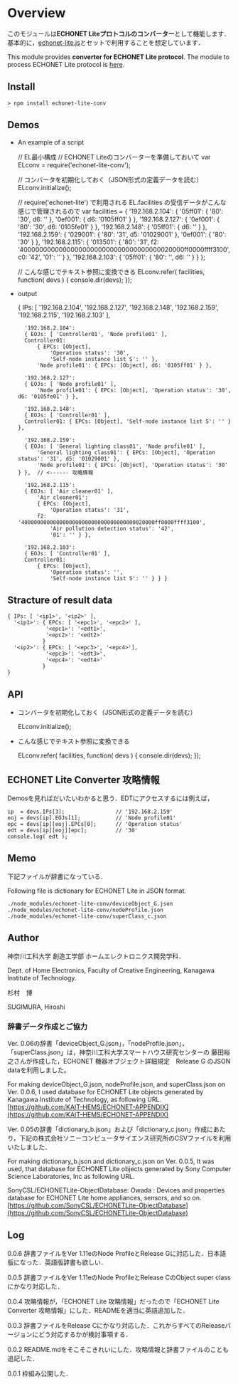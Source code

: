 # Overview

このモジュールは**ECHONET Liteプロトコルのコンバーター**として機能します．
基本的に，[echonet-lite.js](https://www.npmjs.com/package/echonet-lite)とセットで利用することを想定しています．


This module provides **converter for ECHONET Lite protocol**.
The module to process ECHONET Lite protocol is [here](https://www.npmjs.com/package/echonet-lite).



## Install

    > npm install echonet-lite-conv


## Demos

* An example of a script

    // EL最小構成
    // ECHONET Liteのコンバーターを準備しておいて
    var ELconv = require('echonet-lite-conv');

    // コンバータを初期化しておく（JSON形式の定義データを読む）
    ELconv.initialize();

    // require('echonet-lite') で利用される EL.facilities の受信データがこんな感じで管理されるので
    var facilities =
    { '192.168.2.104':
       { '05ff01': { '80': '30', d6: '' },
         '0ef001': { d6: '0105ff01' } },
      '192.168.2.127': { '0ef001': { '80': '30', d6: '0105fe01' } },
      '192.168.2.148': { '05ff01': { d6: '' } },
      '192.168.2.159':
       { '029001': { '80': '31', d5: '01029001' },
         '0ef001': { '80': '30' } },
      '192.168.2.115':
       { '013501':
          { '80': '31',
            f2: '400000000000000000000000000000000000020000ff0000ffff3100',
            c0: '42',
            '01': '' } },
    	'192.168.2.103': { '05ff01': { '80': '', d6: '' } } };

    // こんな感じでテキスト参照に変換できる
    ELconv.refer( facilities, function( devs ) {
    	console.dir(devs);
    });


* output

    { IPs:
        [ '192.168.2.104',
          '192.168.2.127',
          '192.168.2.148',
          '192.168.2.159',
          '192.168.2.115',
          '192.168.2.103' ],

        '192.168.2.104':
        { EOJs: [ 'Controller01', 'Node profile01' ],
        Controller01:
            { EPCs: [Object],
                'Operation status': '30',
                'Self-node instance list S': '' },
            'Node profile01': { EPCs: [Object], d6: '0105ff01' } },

        '192.168.2.127':
        { EOJs: [ 'Node profile01' ],
            'Node profile01': { EPCs: [Object], 'Operation status': '30', d6: '0105fe01' } },

        '192.168.2.148':
        { EOJs: [ 'Controller01' ],
        Controller01: { EPCs: [Object], 'Self-node instance list S': '' } },

        '192.168.2.159':
        { EOJs: [ 'General lighting class01', 'Node profile01' ],
            'General lighting class01': { EPCs: [Object], 'Operation status': '31', d5: '01029001' },
            'Node profile01': { EPCs: [Object], 'Operation status': '30' } },  // <------ 攻略情報

        '192.168.2.115':
        { EOJs: [ 'Air cleaner01' ],
            'Air cleaner01':
            { EPCs: [Object],
                'Operation status': '31',
            f2: '400000000000000000000000000000000000020000ff0000ffff3100',
                'Air pollution detection status': '42',
                '01': '' } },

        '192.168.2.103':
        { EOJs: [ 'Controller01' ],
        Controller01:
            { EPCs: [Object],
                'Operation status': '',
                'Self-node instance list S': '' } } }



## Stracture of result data

    { IPs: [ '<ip1>', '<ip2>' ],
      '<ip1>': { EPCs: [ '<epc1>', '<epc2>' ],
                '<epc1>': '<edt1>',
                '<epc2>': '<edt2>'
               }
      '<ip2>': { EPCs: [ '<epc3>', '<epc4>'],
                '<epc3>': '<edt3>',
                '<epc4>': '<edt4>'
               }
    }


## API


* コンバータを初期化しておく（JSON形式の定義データを読む）


    ELconv.initialize();


* こんな感じでテキスト参照に変換できる


    ELconv.refer( facilities, function( devs ) {
    	console.dir(devs);
    });



## ECHONET Lite Converter 攻略情報

Demosを見ればだいたいわかると思う．EDTにアクセスするには例えば，

    ip  = devs.IPs[3];                // '192.168.2.159'
    eoj = devs[ip].EOJs[1];           // 'Node profile01'
    epc = devs[ip][eoj].EPCs[0];      // 'Operation status'
    edt = devs[ip][eoj][epc];         // '30'
    console.log( edt );



## Memo

下記ファイルが辞書になっている．

Following file is dictionary for ECHONET Lite in JSON format.

    ./node_modules/echonet-lite-conv/deviceObject_G.json
    ./node_modules/echonet-lite-conv/nodeProfile.json
    ./node_modules/echonet-lite-conv/superClass_c.json



## Author

神奈川工科大学  創造工学部  ホームエレクトロニクス開発学科．

Dept. of Home Electronics, Faculty of Creative Engineering, Kanagawa Institute of Technology.


杉村　博

SUGIMURA, Hiroshi


### 辞書データ作成とご協力

Ver. 0.06の辞書「deviceObject_G.json」，「nodeProfile.json」，「superClass.json」は，神奈川工科大学スマートハウス研究センターの
藤田裕之さんが作成した，ECHONET 機器オブジェクト詳細規定　Release G のJSON dataを利用しました。

For making deviceObject_G.json, nodeProfile.json, and superClass.json on Ver. 0.0.6, I used database for ECHONET Lite objects generated by Kanagawa Institute of Technology, as following URL.
[https://github.com/KAIT-HEMS/ECHONET-APPENDIX](https://github.com/KAIT-HEMS/ECHONET-APPENDIX)



Ver. 0.05の辞書「dictionary\_b.json」および「dictionary\_c.json」作成にあたり，下記の株式会社ソニーコンピュータサイエンス研究所のCSVファイルを利用いたしました．

For making dictionary_b.json and dictionary_c.json on Ver. 0.0.5, It was used, that database for ECHONET Lite objects generated by Sony Computer Science Laboratories, Inc as following URL.

SonyCSL/ECHONETLite-ObjectDatabase: Owada : Devices and properties database for ECHONET Lite home appliances, sensors, and so on.
[https://github.com/SonyCSL/ECHONETLite-ObjectDatabase](https://github.com/SonyCSL/ECHONETLite-ObjectDatabase)



## Log

0.0.6 辞書ファイルをVer 1.11eのNode ProfileとRelease Gに対応した．日本語版になった．英語版辞書も欲しい．

0.0.5 辞書ファイルをVer 1.11eのNode ProfileとRelease CのObject super classにかなり対応した．

0.0.4 攻略情報が，「ECHONET Lite 攻略情報」だったので「ECHONET Lite Converter 攻略情報」にした．READMEを適当に英語追加した．

0.0.3 辞書ファイルをRelease Cにかなり対応した．これからすべてのReleaseバージョンにどう対応するかが検討事項する．

0.0.2 README.mdをそこそこきれいにした．攻略情報と辞書ファイルのことも追記した．

0.0.1 枠組み公開した．

